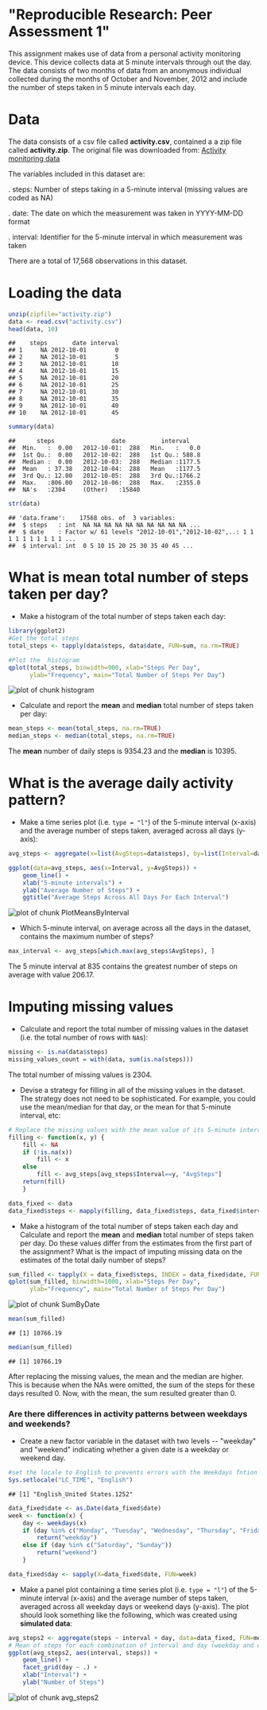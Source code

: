 "Reproducible Research: Peer Assessment 1"
===========================================================================================

This assignment makes use of data from a personal activity monitoring device. This device collects data at
5 minute intervals through out the day. The data consists of two months of data from an anonymous
individual collected during the months of October and November, 2012 and include the number of steps
taken in 5 minute intervals each day.


# Data
The data consists of a csv file called **activity.csv**, contained a a zip file called **activity.zip**. 
The original file was downloaded from:  [Activity monitoring data](https://d396qusza40orc.cloudfront.net/repdata%2Fdata%2Factivity.zip)

The variables included in this dataset are:

. steps: Number of steps taking in a 5-minute interval (missing values are coded as NA)

. date: The date on which the measurement was taken in YYYY-MM-DD format

. interval: Identifier for the 5-minute interval in which measurement was taken

There are a total of 17,568 observations in this dataset.



# Loading the data

```r
unzip(zipfile="activity.zip")
data <- read.csv("activity.csv")
head(data, 10)
```

```
##    steps       date interval
## 1     NA 2012-10-01        0
## 2     NA 2012-10-01        5
## 3     NA 2012-10-01       10
## 4     NA 2012-10-01       15
## 5     NA 2012-10-01       20
## 6     NA 2012-10-01       25
## 7     NA 2012-10-01       30
## 8     NA 2012-10-01       35
## 9     NA 2012-10-01       40
## 10    NA 2012-10-01       45
```

```r
summary(data)
```

```
##      steps                date          interval     
##  Min.   :  0.00   2012-10-01:  288   Min.   :   0.0  
##  1st Qu.:  0.00   2012-10-02:  288   1st Qu.: 588.8  
##  Median :  0.00   2012-10-03:  288   Median :1177.5  
##  Mean   : 37.38   2012-10-04:  288   Mean   :1177.5  
##  3rd Qu.: 12.00   2012-10-05:  288   3rd Qu.:1766.2  
##  Max.   :806.00   2012-10-06:  288   Max.   :2355.0  
##  NA's   :2304     (Other)   :15840
```

```r
str(data)
```

```
## 'data.frame':	17568 obs. of  3 variables:
##  $ steps   : int  NA NA NA NA NA NA NA NA NA NA ...
##  $ date    : Factor w/ 61 levels "2012-10-01","2012-10-02",..: 1 1 1 1 1 1 1 1 1 1 ...
##  $ interval: int  0 5 10 15 20 25 30 35 40 45 ...
```
  
  
# What is mean total number of steps taken per day?
- Make a histogram of the total number of steps taken each day:

```r
library(ggplot2)
#Get the total steps
total_steps <- tapply(data$steps, data$date, FUN=sum, na.rm=TRUE) 

#Plot the  histogram
qplot(total_steps, binwidth=900, xlab="Steps Per Day", 
      ylab="Frequency", main="Total Number of Steps Per Day")
```

![plot of chunk histogram](figure/histogram-1.png) 
  
- Calculate and report the **mean** and **median** total number of steps taken per day:

```r
mean_steps <- mean(total_steps, na.rm=TRUE)
median_steps <- median(total_steps, na.rm=TRUE)
```
  
The **mean** number of daily steps is 9354.23 and the **median** is 10395.  
  
  
# What is the average daily activity pattern?
- Make a time series plot (i.e. `type = "l"`) of the 5-minute interval (x-axis) and the average number of steps taken, averaged across all days (y-axis):

```r
avg_steps <- aggregate(x=list(AvgSteps=data$steps), by=list(Interval=data$interval),FUN=mean, na.rm=TRUE)
```

```r
ggplot(data=avg_steps, aes(x=Interval, y=AvgSteps)) +
    geom_line() +
    xlab("5-minute intervals") +
    ylab("Average Number of Steps") +
    ggtitle("Average Steps Across All Days For Each Interval")
```

![plot of chunk PlotMeansByInterval](figure/PlotMeansByInterval-1.png) 
  
- Which 5-minute interval, on average across all the days in the dataset, contains the maximum number of steps?

```r
max_interval <- avg_steps[which.max(avg_steps$AvgSteps), ]
```
  
The 5 minute interval at 835 contains the greatest number of steps on average with value 206.17.


# Imputing missing values

- Calculate and report the total number of missing values in the dataset (i.e. the total number of rows with `NA`s):

```r
missing <- is.na(data$steps)
missing_values_count = with(data, sum(is.na(steps)))
```
The total number of missing values is 2304.
  
  
- Devise a strategy for filling in all of the missing values in the dataset. The strategy does not need to be sophisticated. For example, you could use the mean/median for that day, or the mean for that 5-minute interval, etc:

```r
# Replace the missing values with the mean value of its 5-minute interval
filling <- function(x, y) {
    fill <- NA
    if (!is.na(x))
        fill <- x
    else
        fill <- avg_steps[avg_steps$Interval==y, "AvgSteps"]
    return(fill)
    }

data_fixed <- data
data_fixed$steps <- mapply(filling, data_fixed$steps, data_fixed$interval)
```
  
- Make a histogram of the total number of steps taken each day and Calculate and report the **mean** and **median** total number of steps taken per day. Do these values differ from the estimates from the first part of the assignment? What is the impact of imputing missing data on the estimates of the total daily number of steps?


```r
sum_filled <- tapply(X = data_fixed$steps, INDEX = data_fixed$date, FUN=sum)
qplot(sum_filled, binwidth=1000, xlab="Steps Per Day", 
      ylab="Frequency", main="Total Number of Steps Per Day")
```

![plot of chunk SumByDate](figure/SumByDate-1.png) 

```r
mean(sum_filled)
```

```
## [1] 10766.19
```

```r
median(sum_filled)
```

```
## [1] 10766.19
```
  
After replacing the missing values, the mean and the median are higher. This is because when the NAs were omitted, the sum of the steps for these days resulted 0. Now, with the mean, the sum resulted greater than 0.


### Are there differences in activity patterns between weekdays and weekends?

- Create a new factor variable in the dataset with two levels -- "weekday" and "weekend" indicating whether a given date is a weekday or weekend day.


```r
#set the locale to English to prevents errors with the Weekdays fntion on other languages
Sys.setlocale("LC_TIME", "English")
```

```
## [1] "English_United States.1252"
```

```r
data_fixed$date <- as.Date(data_fixed$date)
week <- function(x) {
    day <- weekdays(x)
    if (day %in% c("Monday", "Tuesday", "Wednesday", "Thursday", "Friday"))
        return("weekday")
    else if (day %in% c("Saturday", "Sunday"))
        return("weekend")
    }

data_fixed$day <- sapply(X=data_fixed$date, FUN=week)
```
  
- Make a panel plot containing a time series plot (i.e. `type = "l"`) of the 5-minute interval (x-axis) and the average number of steps taken, averaged across all weekday days or weekend days (y-axis). The plot should look something like the following, which was created using **simulated data**:


```r
avg_steps2 <- aggregate(steps ~ interval + day, data=data_fixed, FUN=mean)
# Mean of steps for each combination of interval and day (weekday and weekend)
ggplot(avg_steps2, aes(interval, steps)) + 
    geom_line() + 
    facet_grid(day ~ .) +
    xlab("Interval") + 
    ylab("Number of Steps")
```

![plot of chunk avg_steps2](figure/avg_steps2-1.png) 

